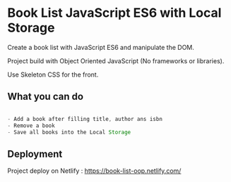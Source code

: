 # Book List JavaScript ES6 with Local Storage

Create a book list with JavaScript ES6 and manipulate the DOM.

Project build with Object Oriented JavaScript (No frameworks or libraries). 

Use Skeleton CSS for the front.


## What you can do

```javascript

- Add a book after filling title, author ans isbn
- Remove a book
- Save all books into the Local Storage

```

## Deployment
Project deploy on Netlify : https://book-list-oop.netlify.com/
